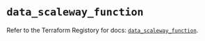 # `data_scaleway_function`

Refer to the Terraform Registory for docs: [`data_scaleway_function`](https://registry.terraform.io/providers/scaleway/scaleway/2.31.0/docs/data-sources/function).
